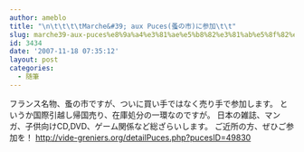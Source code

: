 ```yaml
---
author: ameblo
title: "\n\t\t\t\tMarche&#39; aux Puces(蚤の市)に参加\t\t"
slug: marche39-aux-puces%e8%9a%a4%e3%81%ae%e5%b8%82%e3%81%ab%e5%8f%82%e5%8a%a0
id: 3434
date: '2007-11-18 07:35:12'
layout: post
categories:
  - 随筆
---
```


フランス名物、蚤の市ですが、ついに買い手ではなく売り手で参加します。 というか国際引越し帰国売り、在庫処分の一環なのですが。 日本の雑誌、マンガ、子供向けCD,DVD、ゲーム関係など総ざらいします。 ご近所の方、ぜひご参加を！ http://vide-greniers.org/detailPuces.php?pucesID=49830